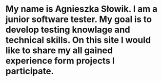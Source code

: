 # My name is Agnieszka Słowik. I am a junior software tester. My goal is to develop testing knowlage and technical skills. On this site I would like to share my all gained experience form projects I participate.
